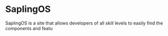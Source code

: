 # SaplingOS
SaplingOS is a site that allows developers of all skill levels to easily find the components and featu
